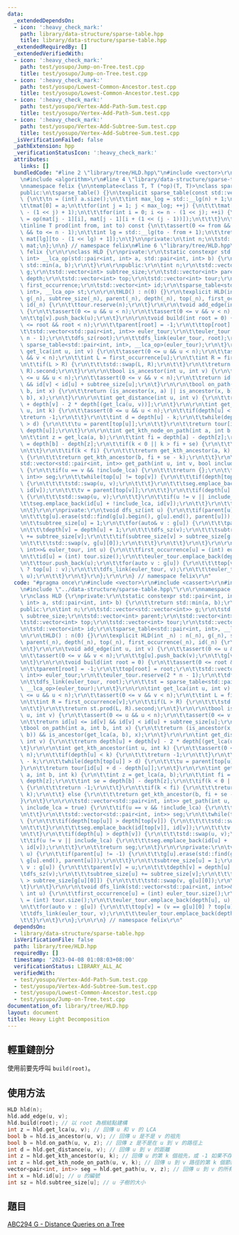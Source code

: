 ```yaml
---
data:
  _extendedDependsOn:
  - icon: ':heavy_check_mark:'
    path: library/data-structure/sparse-table.hpp
    title: library/data-structure/sparse-table.hpp
  _extendedRequiredBy: []
  _extendedVerifiedWith:
  - icon: ':heavy_check_mark:'
    path: test/yosupo/Jump-on-Tree.test.cpp
    title: test/yosupo/Jump-on-Tree.test.cpp
  - icon: ':heavy_check_mark:'
    path: test/yosupo/Lowest-Common-Ancestor.test.cpp
    title: test/yosupo/Lowest-Common-Ancestor.test.cpp
  - icon: ':heavy_check_mark:'
    path: test/yosupo/Vertex-Add-Path-Sum.test.cpp
    title: test/yosupo/Vertex-Add-Path-Sum.test.cpp
  - icon: ':heavy_check_mark:'
    path: test/yosupo/Vertex-Add-Subtree-Sum.test.cpp
    title: test/yosupo/Vertex-Add-Subtree-Sum.test.cpp
  _isVerificationFailed: false
  _pathExtension: hpp
  _verificationStatusIcon: ':heavy_check_mark:'
  attributes:
    links: []
  bundledCode: "#line 2 \"library/tree/HLD.hpp\"\n#include <vector>\r\n#include <cassert>\r\
    \n#include <algorithm>\r\n#line 4 \"library/data-structure/sparse-table.hpp\"\n\
    \nnamespace felix {\n\ntemplate<class T, T (*op)(T, T)>\nclass sparse_table {\n\
    public:\n\tsparse_table() {}\n\texplicit sparse_table(const std::vector<T>& a)\
    \ {\n\t\tn = (int) a.size();\n\t\tint max_log = std::__lg(n) + 1;\n\t\tmat.resize(max_log);\n\
    \t\tmat[0] = a;\n\t\tfor(int j = 1; j < max_log; ++j) {\n\t\t\tmat[j].resize(n\
    \ - (1 << j) + 1);\n\t\t\tfor(int i = 0; i <= n - (1 << j); ++i) {\n\t\t\t\tmat[j][i]\
    \ = op(mat[j - 1][i], mat[j - 1][i + (1 << (j - 1))]);\n\t\t\t}\n\t\t}\n\t}\n\n\
    \tinline T prod(int from, int to) const {\n\t\tassert(0 <= from && from <= to\
    \ && to <= n - 1);\n\t\tint lg = std::__lg(to - from + 1);\n\t\treturn op(mat[lg][from],\
    \ mat[lg][to - (1 << lg) + 1]);\n\t}\n\nprivate:\n\tint n;\n\tstd::vector<std::vector<T>>\
    \ mat;\n};\n\n} // namespace felix\n#line 6 \"library/tree/HLD.hpp\"\n\r\nnamespace\
    \ felix {\r\n\r\nclass HLD {\r\nprivate:\r\n\tstatic constexpr std::pair<int,\
    \ int> __lca_op(std::pair<int, int> a, std::pair<int, int> b) {\r\n\t\treturn\
    \ std::min(a, b);\r\n\t}\r\n\r\npublic:\r\n\tint n;\r\n\tstd::vector<std::vector<int>>\
    \ g;\r\n\tstd::vector<int> subtree_size;\r\n\tstd::vector<int> parent;\r\n\tstd::vector<int>\
    \ depth;\r\n\tstd::vector<int> top;\r\n\tstd::vector<int> tour;\r\n\tstd::vector<int>\
    \ first_occurrence;\r\n\tstd::vector<int> id;\r\n\tsparse_table<std::pair<int,\
    \ int>, __lca_op> st;\r\n\r\n\tHLD() : n(0) {}\r\n\texplicit HLD(int _n) : n(_n),\
    \ g(_n), subtree_size(_n), parent(_n), depth(_n), top(_n), first_occurrence(_n),\
    \ id(_n) {\r\n\t\ttour.reserve(n);\r\n\t}\r\n\r\n\tvoid add_edge(int u, int v)\
    \ {\r\n\t\tassert(0 <= u && u < n);\r\n\t\tassert(0 <= v && v < n);\r\n\t\tg[u].push_back(v);\r\
    \n\t\tg[v].push_back(u);\r\n\t}\r\n\r\n\tvoid build(int root = 0) {\r\n\t\tassert(0\
    \ <= root && root < n);\r\n\t\tparent[root] = -1;\r\n\t\ttop[root] = root;\r\n\
    \t\tstd::vector<std::pair<int, int>> euler_tour;\r\n\t\teuler_tour.reserve(2 *\
    \ n - 1);\r\n\t\tdfs_sz(root);\r\n\t\tdfs_link(euler_tour, root);\r\n\t\tst =\
    \ sparse_table<std::pair<int, int>, __lca_op>(euler_tour);\r\n\t}\r\n\r\n\tint\
    \ get_lca(int u, int v) {\r\n\t\tassert(0 <= u && u < n);\r\n\t\tassert(0 <= v\
    \ && v < n);\r\n\t\tint L = first_occurrence[u];\r\n\t\tint R = first_occurrence[v];\r\
    \n\t\tif(L > R) {\r\n\t\t\tstd::swap(L, R);\r\n\t\t}\r\n\t\treturn st.prod(L,\
    \ R).second;\r\n\t}\r\n\r\n\tbool is_ancestor(int u, int v) {\r\n\t\tassert(0\
    \ <= u && u < n);\r\n\t\tassert(0 <= v && v < n);\r\n\t\treturn id[u] <= id[v]\
    \ && id[v] < id[u] + subtree_size[u];\r\n\t}\r\n\r\n\tbool on_path(int a, int\
    \ b, int x) {\r\n\t\treturn (is_ancestor(x, a) || is_ancestor(x, b)) && is_ancestor(get_lca(a,\
    \ b), x);\r\n\t}\r\n\r\n\tint get_distance(int u, int v) {\r\n\t\treturn depth[u]\
    \ + depth[v] - 2 * depth[(get_lca(u, v))];\r\n\t}\r\n\r\n\tint get_kth_ancestor(int\
    \ u, int k) {\r\n\t\tassert(0 <= u && u < n);\r\n\t\tif(depth[u] < k) {\r\n\t\t\
    \treturn -1;\r\n\t\t}\r\n\t\tint d = depth[u] - k;\r\n\t\twhile(depth[top[u]]\
    \ > d) {\r\n\t\t\tu = parent[top[u]];\r\n\t\t}\r\n\t\treturn tour[id[u] + d -\
    \ depth[u]];\r\n\t}\r\n\r\n\tint get_kth_node_on_path(int a, int b, int k) {\r\
    \n\t\tint z = get_lca(a, b);\r\n\t\tint fi = depth[a] - depth[z];\r\n\t\tint se\
    \ = depth[b] - depth[z];\r\n\t\tif(k < 0 || k > fi + se) {\r\n\t\t\treturn -1;\r\
    \n\t\t}\r\n\t\tif(k < fi) {\r\n\t\t\treturn get_kth_ancestor(a, k);\r\n\t\t} else\
    \ {\r\n\t\t\treturn get_kth_ancestor(b, fi + se - k);\r\n\t\t}\r\n\t}\r\n\r\n\t\
    std::vector<std::pair<int, int>> get_path(int u, int v, bool include_lca = true)\
    \ {\r\n\t\tif(u == v && !include_lca) {\r\n\t\t\treturn {};\r\n\t\t}\r\n\t\tstd::vector<std::pair<int,\
    \ int>> seg;\r\n\t\twhile(top[u] != top[v]) {\r\n\t\t\tif(depth[top[u]] > depth[top[v]])\
    \ {\r\n\t\t\t\tstd::swap(u, v);\r\n\t\t\t}\r\n\t\t\tseg.emplace_back(id[top[v]],\
    \ id[v]);\r\n\t\t\tv = parent[top[v]];\r\n\t\t}\r\n\t\tif(depth[u] > depth[v])\
    \ {\r\n\t\t\tstd::swap(u, v);\r\n\t\t}\r\n\t\tif(u != v || include_lca) {\r\n\t\
    \t\tseg.emplace_back(id[u] + !include_lca, id[v]);\r\n\t\t}\r\n\t\treturn seg;\r\
    \n\t}\r\n\r\nprivate:\r\n\tvoid dfs_sz(int u) {\r\n\t\tif(parent[u] != -1) {\r\
    \n\t\t\tg[u].erase(std::find(g[u].begin(), g[u].end(), parent[u]));\r\n\t\t}\r\
    \n\t\tsubtree_size[u] = 1;\r\n\t\tfor(auto& v : g[u]) {\r\n\t\t\tparent[v] = u;\r\
    \n\t\t\tdepth[v] = depth[u] + 1;\r\n\t\t\tdfs_sz(v);\r\n\t\t\tsubtree_size[u]\
    \ += subtree_size[v];\r\n\t\t\tif(subtree_size[v] > subtree_size[g[u][0]]) {\r\
    \n\t\t\t\tstd::swap(v, g[u][0]);\r\n\t\t\t}\r\n\t\t}\r\n\t}\r\n\r\n\tvoid dfs_link(std::vector<std::pair<int,\
    \ int>>& euler_tour, int u) {\r\n\t\tfirst_occurrence[u] = (int) euler_tour.size();\r\
    \n\t\tid[u] = (int) tour.size();\r\n\t\teuler_tour.emplace_back(depth[u], u);\r\
    \n\t\ttour.push_back(u);\r\n\t\tfor(auto v : g[u]) {\r\n\t\t\ttop[v] = (v == g[u][0]\
    \ ? top[u] : v);\r\n\t\t\tdfs_link(euler_tour, v);\r\n\t\t\teuler_tour.emplace_back(depth[u],\
    \ u);\r\n\t\t}\r\n\t}\r\n};\r\n\r\n} // namespace felix\r\n"
  code: "#pragma once\r\n#include <vector>\r\n#include <cassert>\r\n#include <algorithm>\r\
    \n#include \"../data-structure/sparse-table.hpp\"\r\n\r\nnamespace felix {\r\n\
    \r\nclass HLD {\r\nprivate:\r\n\tstatic constexpr std::pair<int, int> __lca_op(std::pair<int,\
    \ int> a, std::pair<int, int> b) {\r\n\t\treturn std::min(a, b);\r\n\t}\r\n\r\n\
    public:\r\n\tint n;\r\n\tstd::vector<std::vector<int>> g;\r\n\tstd::vector<int>\
    \ subtree_size;\r\n\tstd::vector<int> parent;\r\n\tstd::vector<int> depth;\r\n\
    \tstd::vector<int> top;\r\n\tstd::vector<int> tour;\r\n\tstd::vector<int> first_occurrence;\r\
    \n\tstd::vector<int> id;\r\n\tsparse_table<std::pair<int, int>, __lca_op> st;\r\
    \n\r\n\tHLD() : n(0) {}\r\n\texplicit HLD(int _n) : n(_n), g(_n), subtree_size(_n),\
    \ parent(_n), depth(_n), top(_n), first_occurrence(_n), id(_n) {\r\n\t\ttour.reserve(n);\r\
    \n\t}\r\n\r\n\tvoid add_edge(int u, int v) {\r\n\t\tassert(0 <= u && u < n);\r\
    \n\t\tassert(0 <= v && v < n);\r\n\t\tg[u].push_back(v);\r\n\t\tg[v].push_back(u);\r\
    \n\t}\r\n\r\n\tvoid build(int root = 0) {\r\n\t\tassert(0 <= root && root < n);\r\
    \n\t\tparent[root] = -1;\r\n\t\ttop[root] = root;\r\n\t\tstd::vector<std::pair<int,\
    \ int>> euler_tour;\r\n\t\teuler_tour.reserve(2 * n - 1);\r\n\t\tdfs_sz(root);\r\
    \n\t\tdfs_link(euler_tour, root);\r\n\t\tst = sparse_table<std::pair<int, int>,\
    \ __lca_op>(euler_tour);\r\n\t}\r\n\r\n\tint get_lca(int u, int v) {\r\n\t\tassert(0\
    \ <= u && u < n);\r\n\t\tassert(0 <= v && v < n);\r\n\t\tint L = first_occurrence[u];\r\
    \n\t\tint R = first_occurrence[v];\r\n\t\tif(L > R) {\r\n\t\t\tstd::swap(L, R);\r\
    \n\t\t}\r\n\t\treturn st.prod(L, R).second;\r\n\t}\r\n\r\n\tbool is_ancestor(int\
    \ u, int v) {\r\n\t\tassert(0 <= u && u < n);\r\n\t\tassert(0 <= v && v < n);\r\
    \n\t\treturn id[u] <= id[v] && id[v] < id[u] + subtree_size[u];\r\n\t}\r\n\r\n\
    \tbool on_path(int a, int b, int x) {\r\n\t\treturn (is_ancestor(x, a) || is_ancestor(x,\
    \ b)) && is_ancestor(get_lca(a, b), x);\r\n\t}\r\n\r\n\tint get_distance(int u,\
    \ int v) {\r\n\t\treturn depth[u] + depth[v] - 2 * depth[(get_lca(u, v))];\r\n\
    \t}\r\n\r\n\tint get_kth_ancestor(int u, int k) {\r\n\t\tassert(0 <= u && u <\
    \ n);\r\n\t\tif(depth[u] < k) {\r\n\t\t\treturn -1;\r\n\t\t}\r\n\t\tint d = depth[u]\
    \ - k;\r\n\t\twhile(depth[top[u]] > d) {\r\n\t\t\tu = parent[top[u]];\r\n\t\t\
    }\r\n\t\treturn tour[id[u] + d - depth[u]];\r\n\t}\r\n\r\n\tint get_kth_node_on_path(int\
    \ a, int b, int k) {\r\n\t\tint z = get_lca(a, b);\r\n\t\tint fi = depth[a] -\
    \ depth[z];\r\n\t\tint se = depth[b] - depth[z];\r\n\t\tif(k < 0 || k > fi + se)\
    \ {\r\n\t\t\treturn -1;\r\n\t\t}\r\n\t\tif(k < fi) {\r\n\t\t\treturn get_kth_ancestor(a,\
    \ k);\r\n\t\t} else {\r\n\t\t\treturn get_kth_ancestor(b, fi + se - k);\r\n\t\t\
    }\r\n\t}\r\n\r\n\tstd::vector<std::pair<int, int>> get_path(int u, int v, bool\
    \ include_lca = true) {\r\n\t\tif(u == v && !include_lca) {\r\n\t\t\treturn {};\r\
    \n\t\t}\r\n\t\tstd::vector<std::pair<int, int>> seg;\r\n\t\twhile(top[u] != top[v])\
    \ {\r\n\t\t\tif(depth[top[u]] > depth[top[v]]) {\r\n\t\t\t\tstd::swap(u, v);\r\
    \n\t\t\t}\r\n\t\t\tseg.emplace_back(id[top[v]], id[v]);\r\n\t\t\tv = parent[top[v]];\r\
    \n\t\t}\r\n\t\tif(depth[u] > depth[v]) {\r\n\t\t\tstd::swap(u, v);\r\n\t\t}\r\n\
    \t\tif(u != v || include_lca) {\r\n\t\t\tseg.emplace_back(id[u] + !include_lca,\
    \ id[v]);\r\n\t\t}\r\n\t\treturn seg;\r\n\t}\r\n\r\nprivate:\r\n\tvoid dfs_sz(int\
    \ u) {\r\n\t\tif(parent[u] != -1) {\r\n\t\t\tg[u].erase(std::find(g[u].begin(),\
    \ g[u].end(), parent[u]));\r\n\t\t}\r\n\t\tsubtree_size[u] = 1;\r\n\t\tfor(auto&\
    \ v : g[u]) {\r\n\t\t\tparent[v] = u;\r\n\t\t\tdepth[v] = depth[u] + 1;\r\n\t\t\
    \tdfs_sz(v);\r\n\t\t\tsubtree_size[u] += subtree_size[v];\r\n\t\t\tif(subtree_size[v]\
    \ > subtree_size[g[u][0]]) {\r\n\t\t\t\tstd::swap(v, g[u][0]);\r\n\t\t\t}\r\n\t\
    \t}\r\n\t}\r\n\r\n\tvoid dfs_link(std::vector<std::pair<int, int>>& euler_tour,\
    \ int u) {\r\n\t\tfirst_occurrence[u] = (int) euler_tour.size();\r\n\t\tid[u]\
    \ = (int) tour.size();\r\n\t\teuler_tour.emplace_back(depth[u], u);\r\n\t\ttour.push_back(u);\r\
    \n\t\tfor(auto v : g[u]) {\r\n\t\t\ttop[v] = (v == g[u][0] ? top[u] : v);\r\n\t\
    \t\tdfs_link(euler_tour, v);\r\n\t\t\teuler_tour.emplace_back(depth[u], u);\r\n\
    \t\t}\r\n\t}\r\n};\r\n\r\n} // namespace felix\r\n"
  dependsOn:
  - library/data-structure/sparse-table.hpp
  isVerificationFile: false
  path: library/tree/HLD.hpp
  requiredBy: []
  timestamp: '2023-04-08 01:08:03+08:00'
  verificationStatus: LIBRARY_ALL_AC
  verifiedWith:
  - test/yosupo/Vertex-Add-Path-Sum.test.cpp
  - test/yosupo/Vertex-Add-Subtree-Sum.test.cpp
  - test/yosupo/Lowest-Common-Ancestor.test.cpp
  - test/yosupo/Jump-on-Tree.test.cpp
documentation_of: library/tree/HLD.hpp
layout: document
title: Heavy Light Decomposition
---
```


## 輕重鏈剖分

使用前要先呼叫 `build(root)`。

## 使用方法
```cpp
HLD hld(n);
hld.add_edge(u, v);
hld.build(root); // 以 root 為根結點建構
int z = hld.get_lca(u, v); // 回傳 u 和 v 的 LCA
bool b = hld.is_ancestor(u, v); // 回傳 u 是不是 v 的祖先
bool b = hld.on_path(u, v, z); // 回傳 z 是不是在 u 到 v 的路徑上
int d = hld.get_distance(u, v); // 回傳 u 到 v 的距離
int z = hld.get_kth_ancestor(u, k); // 回傳 u 的第 k 個祖先，或 -1 如果不存在
int z = hld.get_kth_node_on_path(u, v, k); // 回傳 u 到 v 路徑的第 k 個節點，或 -1 如果不存在
vector<pair<int, int>> seg = hld.get_path(u, v, z); // 回傳 u 到 v 的所有鏈的區間，z = true 代表要包含 LCA
int x = hld.id[u]; // u 的編號
int sz = hld.subtree_size[u]; // u 子樹的大小
```

## 題目
[ABC294 G - Distance Queries on a Tree](https://atcoder.jp/contests/abc294/tasks/abc294_g)

